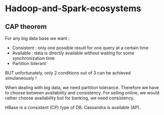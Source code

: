 # Hadoop-and-Spark-ecosystems


## CAP theorem
For any big data base we want :
- Consistent : only one possible result for one query at a certain time
- Available : data is directly available without waiting for some synchronization time
- Partition tolerant

BUT unfortunately, only 2 conditions out of 3 can be achieved simulaneously !

When dealing with big data, we need partition tolerance. Therefore we have to choose between availability and consistency.
For selling online, we would rather choose availability but for banking, we need consistency.

HBase is a consistent (CP) type of DB. Cassandra is available (AP).
